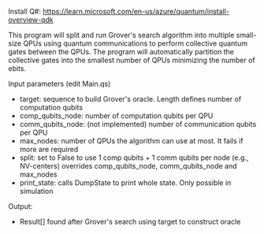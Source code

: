Install Q#: https://learn.microsoft.com/en-us/azure/quantum/install-overview-qdk

This program will split and run Grover's search algorithm into multiple small-size QPUs using quantum communications to perform collective quantum gates between the QPUs. The program will automatically partition the collective gates into the smallest number of QPUs minimizing the number of ebits.

Input parameters (edit Main.qs)
  - target: sequence to build Grover's oracle. Length defines number of computation qubits
  - comp_qubits_node: number of computation qubits per QPU
  - comm_qubits_node: (not implemented) number of communication qubits per QPU
  - max_nodes: number of QPUs the algorithm can use at most. It fails if more are required
  - split: set to False to use 1 comp qubits + 1 comm qubits per node (e.g., NV-centers) overrides comp_qubits_node, comm_qubits_node and max_nodes
  - print_state: calls DumpState to print whole state. Only possible in simulation

Output:
  - Result[] found after Grover's search using target to construct oracle
